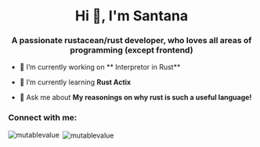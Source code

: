 <h1 align="center">Hi 👋, I'm Santana</h1>
<h3 align="center">A passionate rustacean/rust developer, who loves all areas of programming (except frontend)</h3>

- 🔭 I’m currently working on ** Interpretor in Rust**

- 🌱 I’m currently learning **Rust Actix**

- 💬 Ask me about **My reasonings on why rust is such a useful language!**

<h3 align="left">Connect with me:</h3>
<p align="left">
</p>

<p><img align="left" src="https://github-readme-stats.vercel.app/api/top-langs?username=mutablevalue&show_icons=true&locale=en&layout=compact" alt="mutablevalue" /></p>

<p>&nbsp;<img align="center" src="https://github-readme-stats.vercel.app/api?username=mutablevalue&show_icons=true&locale=en" alt="mutablevalue" /></p>
